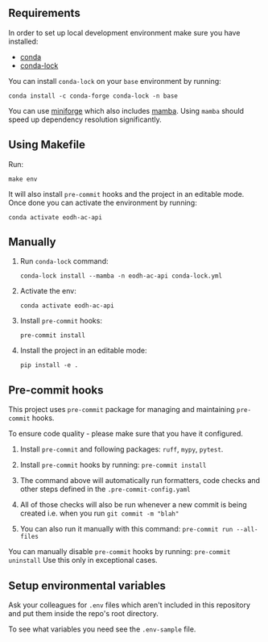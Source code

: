 ## Requirements

In order to set up local development environment make sure you have installed:

- [conda](https://docs.conda.io/en/latest/miniconda.html)
- [conda-lock](https://github.com/conda/conda-lock)

You can install `conda-lock` on your `base` environment by running:

```shell
conda install -c conda-forge conda-lock -n base
```

You can use [miniforge](https://github.com/conda-forge/miniforge) which also includes
[mamba](https://mamba.readthedocs.io/en/latest/index.html). Using `mamba` should
speed up dependency resolution significantly.

## Using Makefile

Run:

```shell
make env
```

It will also install `pre-commit` hooks and the project in an editable mode.
Once done you can activate the environment by running:

```shell
conda activate eodh-ac-api
```

## Manually

1. Run `conda-lock` command:

    ```shell
    conda-lock install --mamba -n eodh-ac-api conda-lock.yml
    ```

2. Activate the env:

    ```shell
    conda activate eodh-ac-api
    ```

3. Install `pre-commit` hooks:

    ```shell
    pre-commit install
    ```

4. Install the project in an editable mode:

    ```shell
    pip install -e .
    ```

## Pre-commit hooks

This project uses `pre-commit` package for managing and maintaining `pre-commit` hooks.

To ensure code quality - please make sure that you have it configured.

1. Install `pre-commit` and following packages: `ruff`, `mypy`, `pytest`.

2. Install `pre-commit` hooks by running: `pre-commit install`

3. The command above will automatically run formatters, code checks and other steps defined in the `.pre-commit-config.yaml`

4. All of those checks will also be run whenever a new commit is being created i.e. when you run `git commit -m "blah"`

5. You can also run it manually with this command: `pre-commit run --all-files`

You can manually disable `pre-commit` hooks by running: `pre-commit uninstall` Use this only in exceptional cases.

## Setup environmental variables

Ask your colleagues for `.env` files which aren't included in this repository and put them inside the repo's root directory.

To see what variables you need see the `.env-sample` file.
